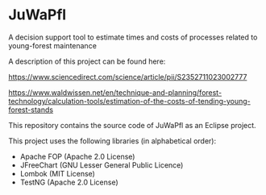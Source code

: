 # JuWaPfl

A decision support tool to estimate times and costs of processes related to young-forest maintenance

A description of this project can be found here:

https://www.sciencedirect.com/science/article/pii/S2352711023002777

https://www.waldwissen.net/en/technique-and-planning/forest-technology/calculation-tools/estimation-of-the-costs-of-tending-young-forest-stands

This repository contains the source code of JuWaPfl as an Eclipse project.

This project uses the following libraries (in alphabetical order):
- Apache FOP (Apache 2.0 License)
- JFreeChart (GNU Lesser General Public Licence)
- Lombok (MIT License)
- TestNG (Apache 2.0 License)
